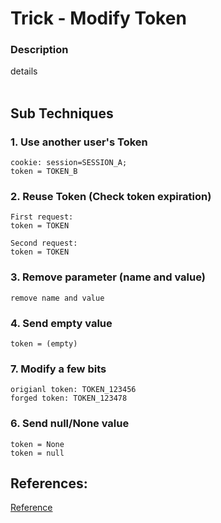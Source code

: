 # Trick - Modify Token

### Description
details
</br>&nbsp;

## Sub Techniques
### 1. Use another user's Token
```
cookie: session=SESSION_A;
token = TOKEN_B
```
### 2. Reuse Token (Check token expiration)
```
First request:
token = TOKEN

Second request:
token = TOKEN
```
### 3. Remove parameter (name and value)
```
remove name and value
```
### 4. Send empty value
```
token = (empty)
```
### 7. Modify a few bits
```
origianl token: TOKEN_123456
forged token: TOKEN_123478
```
### 6. Send null/None value
```
token = None
token = null
```


## References:
[Reference](link)</br>
